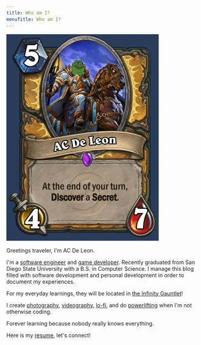 ```yaml
---
title: Who am I?
menuTitle: Who am I?
---
```


![](Hearthstone.jpg)

Greetings traveler, I'm AC De Leon.

I'm a <a href="https://github.com/acfromspace" target="_blank">software engineer</a> and <a href="https://acfromspace.itch.io/" target="_blank">game developer</a>.
Recently graduated from San Diego State University with a B.S. in Computer Science.
I manage this blog filled with software development and personal development in order to document my experiences.

For my everyday learnings, they will be located in <a href="https://github.com/acfromspace/infinitygauntlet" target="_blank">the Infinity Gauntlet</a>!

I create <a href="https://unsplash.com/@acfromspace" target="_blank">photography</a>, <a href="https://youtube.com/watch?v=hzmfGUfRsQo" target="_blank">videography</a>, <a href="https://www.youtube.com/watch?v=d2rHqW4g_iM" target="_blank">lo-fi</a>, and do <a href="https://tinyurl.com/standardworkout" target="_blank">powerlifting</a> when I'm not otherwise coding.

Forever learning because nobody really knows everything.

Here is my
<a href="https://resume.creddle.io/resume/ayjgtizt9n7" target="_blank">resume</a>, let's connect!
